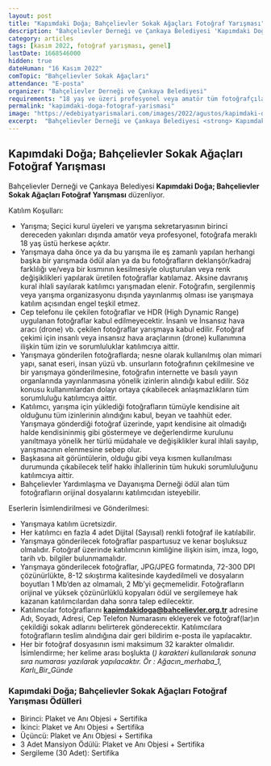 ```yaml
---
layout: post
title: "Kapımdaki Doğa; Bahçelievler Sokak Ağaçları Fotoğraf Yarışması"
description: "Bahçelievler Derneği ve Çankaya Belediyesi 'Kapımdaki Doğa; Bahçelievler Sokak Ağaçları Fotoğraf Yarışması' düzenliyor."
category: articles
tags: [kasım 2022, fotoğraf yarışması, genel]
lastDate: 1668546000
hidden: true
dateHuman: "16 Kasım 2022"
comTopic: "Bahçelievler Sokak Ağaçları"
attendance: "E-posta"
organizer: "Bahçelievler Derneği ve Çankaya Belediyesi"
requirements: "18 yaş ve üzeri profesyonel veya amatör tüm fotoğrafçılar katılabilir."
permalink: "kapimdaki-doga-fotograf-yarismasi"
image: "https://edebiyatyarismalari.com/images/2022/agustos/kapimdaki-doga-fotograf-yarismasi.jpg"
excerpt:  "Bahçelievler Derneği ve Çankaya Belediyesi <strong> Kapımdaki Doğa; Bahçelievler Sokak Ağaçları Fotoğraf Yarışması </strong> düzenliyor."
---
```


## Kapımdaki Doğa; Bahçelievler Sokak Ağaçları Fotoğraf Yarışması
Bahçelievler Derneği ve Çankaya Belediyesi **Kapımdaki Doğa; Bahçelievler Sokak Ağaçları Fotoğraf Yarışması** düzenliyor.  

Katılım Koşulları:
- Yarışma; Seçici kurul üyeleri ve yarışma sekretaryasının birinci dereceden yakınları dışında amatör veya profesyonel, fotoğrafa meraklı 18 yaş üstü herkese açıktır.
- Yarışmaya daha önce ya da bu yarışma ile eş zamanlı yapılan herhangi başka bir yarışmada ödül alan ya da bu fotoğrafların deklanşör/kadraj farklılığı ve/veya bir kısmının kesilmesiyle oluşturulan veya renk değişiklikleri yapılarak üretilen fotoğraflar katılamaz. Aksine davranış kural ihlali sayılarak katılımcı yarışmadan elenir. Fotoğrafın, sergilenmiş veya yarışma organizasyonu dışında yayınlanmış olması ise yarışmaya katılım açısından engel teşkil etmez.
- Cep telefonu ile çekilen fotoğraflar ve HDR (High Dynamic Range) uygulanan fotoğraflar kabul edilmeyecektir. İnsanlı ve İnsansız hava aracı (drone) vb. çekilen fotoğraflar yarışmaya kabul edilir. Fotoğraf çekimi için insanlı veya insansız hava araçlarının (drone) kullanımına ilişkin tüm izin ve sorumluluklar katılımcıya aittir.
- Yarışmaya gönderilen fotoğraflarda; nesne olarak kullanılmış olan mimari yapı, sanat eseri, insan yüzü vb. unsurların fotoğrafının çekilmesine ve bir yarışmaya gönderilmesine, fotoğrafın internette ve basılı yayın organlarında yayınlanmasına yönelik izinlerin alındığı kabul edilir. Söz konusu kullanımlardan dolayı ortaya çıkabilecek anlaşmazlıkların tüm sorumluluğu katılımcıya aittir.
- Katılımcı, yarışma için yüklediği fotoğrafların tümüyle kendisine ait olduğunu tüm izinlerinin alındığını kabul, beyan ve taahhüt eder. Yarışmaya gönderdiği fotoğraf üzerinde, yapıt kendisine ait olmadığı halde kendisininmiş gibi göstermeye ve değerlendirme kurulunu yanıltmaya yönelik her türlü müdahale ve değişiklikler kural ihlali sayılıp, yarışmacının elenmesine sebep olur.
- Başkasına ait görüntülerin, olduğu gibi veya kısmen kullanılması durumunda çıkabilecek telif hakkı ihlallerinin tüm hukuki sorumluluğunu katılımcıya aittir.
- Bahçelievler Yardımlaşma ve Dayanışma Derneği ödül alan tüm fotoğrafların orijinal dosyalarını katılımcıdan isteyebilir. 

Eserlerin İsimlendirilmesi ve Gönderilmesi:
- Yarışmaya katılım ücretsizdir.
- Her katılımcı en fazla 4 adet Dijital (Sayısal) renkli fotoğraf ile katılabilir.
- Yarışmaya gönderilecek fotoğraflar paspartusuz ve kenar boşluksuz olmalıdır. Fotoğraf üzerinde katılımcının kimliğine ilişkin isim, imza, logo, tarih vb. bilgiler bulunmamalıdır.
- Yarışmaya gönderilecek fotoğraflar, JPG/JPEG formatında, 72-300 DPI çözünürlükte, 8-12 sıkıştırma kalitesinde kaydedilmeli ve dosyaların boyutları 1 Mb’den az olmamalı, 2 Mb’yi geçmemelidir. Fotoğrafların orijinal ve yüksek çözünürlüklü kopyaları ödül ve sergilemeye hak kazanan katılımcılardan daha sonra talep edilecektir.
- Katılımcılar fotoğraflarını **kapimdakidoga@bahcelievler.org.tr** adresine Adı, Soyadı, Adresi, Cep Telefon Numarasını ekleyerek ve fotoğraf(lar)ın çekildiği sokak adlarını belirterek gönderecektir. Katılımcılara fotoğrafların teslim alındığına dair geri bildirim e-posta ile yapılacaktır.
- Her bir fotoğraf dosyasının ismi maksimum 32 karakter olmalıdır. İsimlendirme; her kelime arası boşlukta (_) karakteri kullanılarak sonuna sıra numarası yazılarak yapılacaktır. Ör : Ağacın_merhaba_1, Karlı_Bir_Günde_


### Kapımdaki Doğa; Bahçelievler Sokak Ağaçları Fotoğraf Yarışması Ödülleri
- Birinci: Plaket ve Anı Objesi + Sertifika
- İkinci: Plaket ve Anı Objesi + Sertifika
- Üçüncü: Plaket ve Anı Objesi + Sertifika
- 3 Adet Mansiyon Ödülü: Plaket ve Anı Objesi + Sertifika
- Sergileme (30 Adet): Sertifika